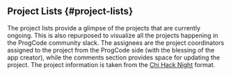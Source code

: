 ## Project Lists {#project-lists}

The project lists provide a glimpse of the projects that are currently ongoing. This is also repurposed to visualize all the projects happening in the ProgCode community slack. The assignees are the project coordinators assigned to the project from the ProgCode side (with the blessing of the app creator), while the comments section provides space for updating the project. The project information is taken from the [Chi Hack Night](https://www.google.com/url?q=http://www.chihacknight.org&sa=D&ust=1485764357502000&usg=AFQjCNH0X89WFhISXF9T1O21d6aMrgM8qA) format.